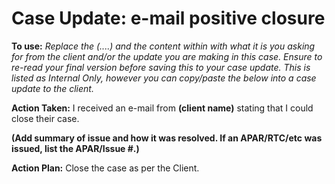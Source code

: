 # Case Update: e-mail positive closure

**To use:** _Replace the (....) and the content within with what it is you asking for from the client and/or the update you are making in this case. Ensure to re-read your final version before saving this to your case update. This is listed as Internal Only, however you can copy/paste the below into a case update to the client._

**Action Taken:** 
I received an e-mail from **(client name)** stating that I could close their case.

**(Add summary of issue and how it was resolved. If an APAR/RTC/etc was issued, list the APAR/Issue #.)**

**Action Plan:** 
Close the case as per the Client.
